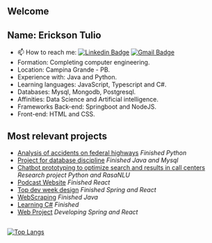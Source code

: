
## Welcome


## Name: Erickson Tulio
- 📫 How to reach me: 
[![Linkedin Badge](https://img.shields.io/badge/-Erickson%20Tulio-3333cc?style=flat-square&logo=Linkedin&logoColor=white&link=https://www.linkedin.com/in/erickson-eng/)](https://www.linkedin.com/in/erickson-eng/) 
[![Gmail Badge](https://img.shields.io/badge/-erickson.tulio96@gmail.com-3333cc?style=flat-square&logo=Gmail&logoColor=white&link=mailto:erickson.tulio96@gmail.com)](mailto:erickson.tulio96@gmail.com)
- Formation: Completing computer engineering.
- Location: Campina Grande - PB.
- Experience with: Java and Python.
- Learning languages: JavaScript, Typescript and C#.
- Databases: Mysql, Mongodb, Postgresql.
- Affinities: Data Science and Artificial intelligence.
- Frameworks Back-end: Springboot and NodeJS.
- Front-end: HTML and CSS.

## Most relevant projects
- [Analysis of accidents on federal highways](https://github.com/Erickson-Eng/Projeto-Estatistica) *Finished Python*
- [Project for database discipline](https://github.com/Erickson-Eng/Banco-de-dados) *Finished Java and Mysql*
- [Chatbot prototyping to optimize search and results in call centers](https://github.com/Erickson-Eng/Projeto-de-Pesquisa) *Research project Python and RasaNLU*
- [Podcast Website](https://github.com/Erickson-Eng/NLW-5_Reactjs) *Finished React*
- [Top dev week design](https://github.com/Erickson-Eng/fullstackproject) *Finished Spring and React*
- [WebScraping](https://github.com/Erickson-Eng/WebScraping) *Finished Java*
- [Learning C#](https://github.com/Erickson-Eng/AspNET) *Finished*
- [Web Project](https://github.com/Erickson-Eng/Quatty) *Developing Spring and React*
##
[![Top Langs](https://github-readme-stats.vercel.app/api/top-langs/?username=erickson-eng&exclude_repo=github-readme-stats,Projeto-de-Pesquisa)](https://github.com/anuraghazra/github-readme-stats)
